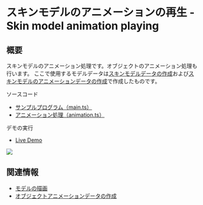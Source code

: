 # スキンモデルのアニメーションの再生 - Skin model animation playing

## 概要

スキンモデルのアニメーション処理です。オブジェクトのアニメーション処理も行います。
ここで使用するモデルデータは[スキンモデルデータの作成](./skinning_model_converting/)および[スキンモデルのアニメーションデータの作成](./skin_model_animation_converting/)で作成したものです。

ソースコード

- [サンプルプログラム（main.ts）](./main.ts)  
- [アニメーション処理（animation.ts）](../tips_core/animation.ts)  

デモの実行

- [Live Demo](https://warotarock.github.io/ptw_tips/tips/object_animation_drawing/)

![](./object_animation_drawing_fig001.png)

## 関連情報

- [モデルの描画](../basic_model_drawing/)
- [オブジェクトアニメーションデータの作成](../object_animation_converter/) 
